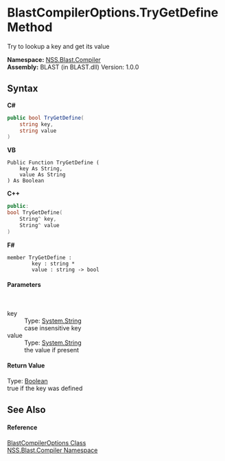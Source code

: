 # BlastCompilerOptions.TryGetDefine Method 
 

Try to lookup a key and get its value

**Namespace:**&nbsp;<a href="26a25caa-f50b-92ad-f15c-dbb9db1493ae">NSS.Blast.Compiler</a><br />**Assembly:**&nbsp;BLAST (in BLAST.dll) Version: 1.0.0

## Syntax

**C#**<br />
``` C#
public bool TryGetDefine(
	string key,
	string value
)
```

**VB**<br />
``` VB
Public Function TryGetDefine ( 
	key As String,
	value As String
) As Boolean
```

**C++**<br />
``` C++
public:
bool TryGetDefine(
	String^ key, 
	String^ value
)
```

**F#**<br />
``` F#
member TryGetDefine : 
        key : string * 
        value : string -> bool 

```


#### Parameters
&nbsp;<dl><dt>key</dt><dd>Type: <a href="https://docs.microsoft.com/dotnet/api/system.string" target="_blank" rel="noopener noreferrer">System.String</a><br />case insensitive key</dd><dt>value</dt><dd>Type: <a href="https://docs.microsoft.com/dotnet/api/system.string" target="_blank" rel="noopener noreferrer">System.String</a><br />the value if present</dd></dl>

#### Return Value
Type: <a href="https://docs.microsoft.com/dotnet/api/system.boolean" target="_blank" rel="noopener noreferrer">Boolean</a><br />true if the key was defined

## See Also


#### Reference
<a href="acd2f6cc-9dc8-39b3-7ff6-2a1a35ecce47">BlastCompilerOptions Class</a><br /><a href="26a25caa-f50b-92ad-f15c-dbb9db1493ae">NSS.Blast.Compiler Namespace</a><br />